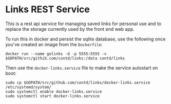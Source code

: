 # Links REST Service

This is a rest api service for managing saved links for personal use and to replace the storage currently used by the front end web app.

To run this in docker and persist the sqlite database, use the following once you've created an image from the `Dockerfile`:

```shell
docker run --name golinks -d -p 5555:5555 -v $GOPATH/src/githib.com/contd/links:/data contd/links
```

Then use the `docker-links.service` file to make the service autostart on boot:

```shell
sudo cp $GOPATH/src/github.com/contd/links/docker-links.service /etc/systemd/system/
sudo systemctl enable docker-links.service
sudo systemctl start docker-links.service
```

